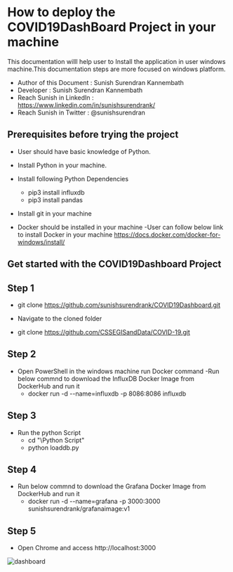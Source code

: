 # How to deploy the COVID19DashBoard Project in your machine

This documentation willl help user to Install the application in user windows machine.This documentation steps are more focused on windows platform.

- Author of this Document : Sunish Surendran Kannembath
- Developer : Sunish Surendran Kannembath
- Reach Sunish in LinkedIn : https://www.linkedin.com/in/sunishsurendrank/
- Reach Sunish in Twitter : @sunishsurendran

## Prerequisites before trying the project
- User should have basic knowledge of Python.

- Install Python in your machine.

- Install following Python Dependencies 
  - pip3 install influxdb
  - pip3 install pandas
  
- Install git in your machine
  
- Docker should be installed in your machine 
   -User can follow below link to install Docker in your machine
   https://docs.docker.com/docker-for-windows/install/

## Get started with the COVID19Dashboard Project
   
  ## Step 1
  
  - git clone https://github.com/sunishsurendrank/COVID19Dashboard.git
  
  - Navigate to the cloned folder
  
  - git clone https://github.com/CSSEGISandData/COVID-19.git

  ## Step 2

  - Open PowerShell in the windows machine run Docker command
  -Run below commnd to download the InfluxDB Docker Image from DockerHub and run it
    - docker run -d --name=influxdb -p 8086:8086  influxdb

  ## Step 3

  - Run the python Script
    - cd "\Python Script"
    - python loaddb.py

  ## Step 4
  - Run below commnd to download the Grafana Docker Image from DockerHub and run it
    - docker run -d --name=grafana -p 3000:3000 sunishsurendrank/grafanaimage:v1

  ## Step 5

  - Open Chrome and access http://localhost:3000

![dashboard](https://user-images.githubusercontent.com/12937248/80937013-fa589c00-8df0-11ea-8367-b98cc3d9d289.PNG)



